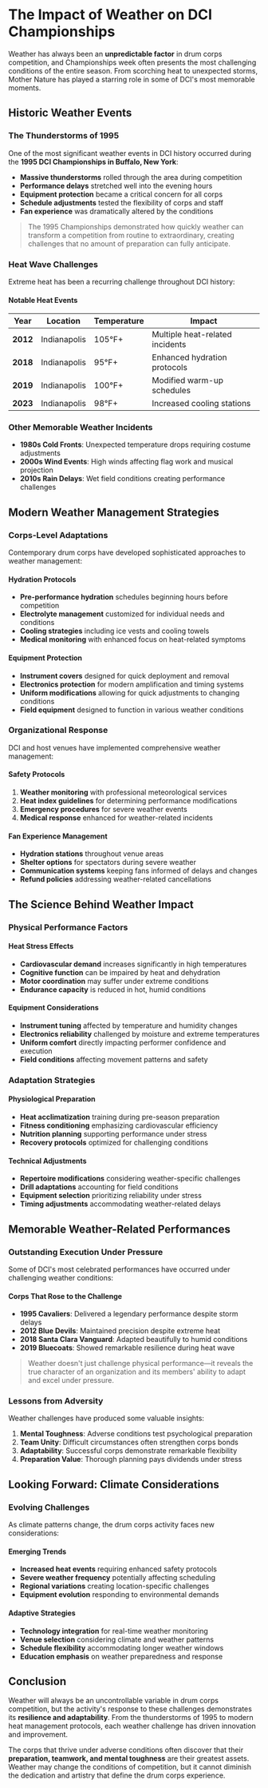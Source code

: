 # The Impact of Weather on DCI Championships

Weather has always been an **unpredictable factor** in drum corps competition, and Championships week often presents the most challenging conditions of the entire season. From scorching heat to unexpected storms, Mother Nature has played a starring role in some of DCI's most memorable moments.

## Historic Weather Events

### The Thunderstorms of 1995
One of the most significant weather events in DCI history occurred during the **1995 DCI Championships in Buffalo, New York**:

- **Massive thunderstorms** rolled through the area during competition
- **Performance delays** stretched well into the evening hours
- **Equipment protection** became a critical concern for all corps
- **Schedule adjustments** tested the flexibility of corps and staff
- **Fan experience** was dramatically altered by the conditions

> The 1995 Championships demonstrated how quickly weather can transform a competition from routine to extraordinary, creating challenges that no amount of preparation can fully anticipate.

### Heat Wave Challenges
Extreme heat has been a recurring challenge throughout DCI history:

#### Notable Heat Events
| Year | Location | Temperature | Impact |
|------|----------|-------------|---------|
| **2012** | Indianapolis | 105°F+ | Multiple heat-related incidents |
| **2018** | Indianapolis | 95°F+ | Enhanced hydration protocols |
| **2019** | Indianapolis | 100°F+ | Modified warm-up schedules |
| **2023** | Indianapolis | 98°F+ | Increased cooling stations |

### Other Memorable Weather Incidents
- **1980s Cold Fronts**: Unexpected temperature drops requiring costume adjustments
- **2000s Wind Events**: High winds affecting flag work and musical projection
- **2010s Rain Delays**: Wet field conditions creating performance challenges

## Modern Weather Management Strategies

### Corps-Level Adaptations
Contemporary drum corps have developed sophisticated approaches to weather management:

#### Hydration Protocols
- **Pre-performance hydration** schedules beginning hours before competition
- **Electrolyte management** customized for individual needs and conditions
- **Cooling strategies** including ice vests and cooling towels
- **Medical monitoring** with enhanced focus on heat-related symptoms

#### Equipment Protection
- **Instrument covers** designed for quick deployment and removal
- **Electronics protection** for modern amplification and timing systems
- **Uniform modifications** allowing for quick adjustments to changing conditions
- **Field equipment** designed to function in various weather conditions

### Organizational Response
DCI and host venues have implemented comprehensive weather management:

#### Safety Protocols
1. **Weather monitoring** with professional meteorological services
2. **Heat index guidelines** for determining performance modifications
3. **Emergency procedures** for severe weather events
4. **Medical response** enhanced for weather-related incidents

#### Fan Experience Management
- **Hydration stations** throughout venue areas
- **Shelter options** for spectators during severe weather
- **Communication systems** keeping fans informed of delays and changes
- **Refund policies** addressing weather-related cancellations

## The Science Behind Weather Impact

### Physical Performance Factors

#### Heat Stress Effects
- **Cardiovascular demand** increases significantly in high temperatures
- **Cognitive function** can be impaired by heat and dehydration
- **Motor coordination** may suffer under extreme conditions
- **Endurance capacity** is reduced in hot, humid conditions

#### Equipment Considerations
- **Instrument tuning** affected by temperature and humidity changes
- **Electronics reliability** challenged by moisture and extreme temperatures
- **Uniform comfort** directly impacting performer confidence and execution
- **Field conditions** affecting movement patterns and safety

### Adaptation Strategies

#### Physiological Preparation
- **Heat acclimatization** training during pre-season preparation
- **Fitness conditioning** emphasizing cardiovascular efficiency
- **Nutrition planning** supporting performance under stress
- **Recovery protocols** optimized for challenging conditions

#### Technical Adjustments
- **Repertoire modifications** considering weather-specific challenges
- **Drill adaptations** accounting for field conditions
- **Equipment selection** prioritizing reliability under stress
- **Timing adjustments** accommodating weather-related delays

## Memorable Weather-Related Performances

### Outstanding Execution Under Pressure
Some of DCI's most celebrated performances have occurred under challenging weather conditions:

#### Corps That Rose to the Challenge
- **1995 Cavaliers**: Delivered a legendary performance despite storm delays
- **2012 Blue Devils**: Maintained precision despite extreme heat
- **2018 Santa Clara Vanguard**: Adapted beautifully to humid conditions
- **2019 Bluecoats**: Showed remarkable resilience during heat wave

> Weather doesn't just challenge physical performance—it reveals the true character of an organization and its members' ability to adapt and excel under pressure.

### Lessons from Adversity
Weather challenges have produced some valuable insights:

1. **Mental Toughness**: Adverse conditions test psychological preparation
2. **Team Unity**: Difficult circumstances often strengthen corps bonds
3. **Adaptability**: Successful corps demonstrate remarkable flexibility
4. **Preparation Value**: Thorough planning pays dividends under stress

## Looking Forward: Climate Considerations

### Evolving Challenges
As climate patterns change, the drum corps activity faces new considerations:

#### Emerging Trends
- **Increased heat events** requiring enhanced safety protocols
- **Severe weather frequency** potentially affecting scheduling
- **Regional variations** creating location-specific challenges
- **Equipment evolution** responding to environmental demands

#### Adaptive Strategies
- **Technology integration** for real-time weather monitoring
- **Venue selection** considering climate and weather patterns
- **Schedule flexibility** accommodating longer weather windows
- **Education emphasis** on weather preparedness and response

## Conclusion

Weather will always be an uncontrollable variable in drum corps competition, but the activity's response to these challenges demonstrates its **resilience and adaptability**. From the thunderstorms of 1995 to modern heat management protocols, each weather challenge has driven innovation and improvement.

The corps that thrive under adverse conditions often discover that their **preparation, teamwork, and mental toughness** are their greatest assets. Weather may change the conditions of competition, but it cannot diminish the dedication and artistry that define the drum corps experience.

